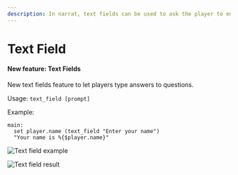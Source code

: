 ```yaml
---
description: In narrat, text fields can be used to ask the player to enter text
---
```


# Text Field

#### New feature: Text Fields

New text fields feature to let players type answers to questions.

Usage: `text_field [prompt]`

Example:

```narrat
main:
  set player.name (text_field "Enter your name")
  "Your name is %{$player.name}"
```

![Text field example](./images/text-field.png)

![Text field result](./images/text-field-result.png)

